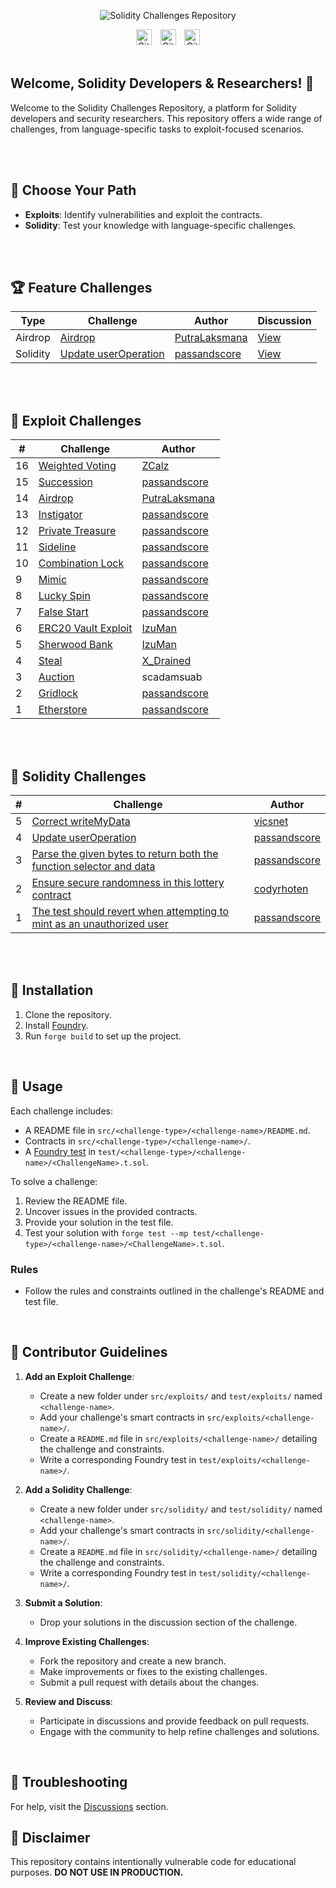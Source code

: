 <p align="center">
  <img src="assets/repo-social-cover.png" alt="Solidity Challenges Repository"/>
</p>

<div align="center">
    <img src="https://img.shields.io/github/stars/passandscore/solidity-challenges?style=social" alt="GitHub stars" style="height:25px;">
  <span style="padding: 0 5px;"></span>
    <img src="https://img.shields.io/github/contributors/passandscore/solidity-challenges?style=social" alt="GitHub contributors" style="height:25px;">
  <span style="padding: 0 5px;"></span>
    <img src="https://img.shields.io/github/forks/passandscore/solidity-challenges?style=social" alt="GitHub forks" style="height:25px;">
</div>

<br/>

## Welcome, Solidity Developers & Researchers! 🎉

Welcome to the Solidity Challenges Repository, a platform for Solidity developers and security researchers. This repository offers a wide range of challenges, from language-specific tasks to exploit-focused scenarios.

</br>
</br>

## 🦶 Choose Your Path

- **Exploits**: Identify vulnerabilities and exploit the contracts.
- **Solidity**: Test your knowledge with language-specific challenges.

</br>
</br>

## 🏆 Feature Challenges

| Type     | Challenge                                                                                                                  | Author                                          | Discussion                                                                                  |
| -------- | -------------------------------------------------------------------------------------------------------------------------- | ----------------------------------------------- | ------------------------------------------------------------------------------------------- |
| Airdrop  | [Airdrop](https://github.com/passandscore/solidity-challenges/blob/main/src/exploits/airdrop/README.md)     | [PutraLaksmana](https://github.com/PutraLaksmana)          | [View](https://github.com/passandscore/solidity-challenges/discussions/38)                  |
| Solidity | [Update userOperation ](https://github.com/passandscore/solidity-challenges/blob/main/src/solidity/challenge-04/README.md) | [passandscore](https://github.com/passandscore) | [View](https://github.com/passandscore/solidity-challenges/discussions/categories/solidity) |

</br>
</br>

## 🚨 Exploit Challenges

| #   | Challenge                                                                                                                | Author                                          |
| --- | ------------------------------------------------------------------------------------------------------------------------ | ----------------------------------------------- |
| 16  | [Weighted Voting](https://github.com/passandscore/solidity-challenges/blob/main/src/exploits/weighted-voting/README.md) | [ZCalz](https://github.com/ZCalz) |
| 15  | [Succession](https://github.com/passandscore/solidity-challenges/blob/main/src/exploits/succession/README.md) | [passandscore](https://github.com/passandscore) |
| 14  | [Airdrop](https://github.com/passandscore/solidity-challenges/blob/main/src/exploits/airdrop/README.md) | [PutraLaksmana](https://github.com/PutraLaksmana) |
| 13  | [Instigator](https://github.com/passandscore/solidity-challenges/blob/main/src/exploits/instigator/README.md) | [passandscore](https://github.com/passandscore) |
| 12  | [Private Treasure](https://github.com/passandscore/solidity-challenges/blob/main/src/exploits/private-treasure/README.md) | [passandscore](https://github.com/passandscore) |
| 11  | [Sideline](https://github.com/passandscore/solidity-challenges/blob/main/src/exploits/sideline/README.md) | [passandscore](https://github.com/passandscore) |
| 10  | [Combination Lock](https://github.com/passandscore/solidity-challenges/blob/main/src/exploits/combination-lock/README.md) | [passandscore](https://github.com/passandscore) |
| 9   | [Mimic](https://github.com/passandscore/solidity-challenges/blob/main/src/exploits/mimic/README.md)                      | [passandscore](https://github.com/passandscore) |
| 8   | [Lucky Spin](https://github.com/passandscore/solidity-challenges/blob/main/src/exploits/lucky-spin/README.md)             | [passandscore](https://github.com/passandscore) |
| 7   | [False Start](https://github.com/passandscore/solidity-challenges/blob/main/src/exploits/false-start/README.md)           | [passandscore](https://github.com/passandscore) |
| 6   | [ERC20 Vault Exploit](https://github.com/passandscore/solidity-challenges/blob/main/src/exploits/erc20-vault/README.md)   | [IzuMan](https://github.com/IzuMan0x)           |
| 5   | [Sherwood Bank](https://github.com/passandscore/solidity-challenges/blob/main/src/exploits/sherwood-bank/README.md)       | [IzuMan](https://github.com/IzuMan0x)           |
| 4   | [Steal](https://github.com/passandscore/solidity-challenges/blob/main/src/exploits/steal/README.md)                      | [X_Drained](https://x.com/X_Drained)            |
| 3   | [Auction](https://github.com/passandscore/solidity-challenges/blob/main/src/exploits/auction/README.md)                  | scadamsuab                                      |
| 2   | [Gridlock](https://github.com/passandscore/solidity-challenges/blob/main/src/exploits/gridlock/README.md)                | [passandscore](https://github.com/passandscore) |
| 1   | [Etherstore](https://github.com/passandscore/solidity-challenges/blob/main/src/exploits/ether-store/README.md)           | [passandscore](https://github.com/passandscore) |

</br>
</br>

## 🚨 Solidity Challenges

| #   | Challenge                                                                                                                                                                   | Author                                          |
| --- | --------------------------------------------------------------------------------------------------------------------------------------------------------------------------- | ----------------------------------------------- |
| 5   | [Correct writeMyData](https://github.com/passandscore/solidity-challenges/blob/main/src/solidity/challenge-05/README.md)                                                  | [vicsnet](https://github.com/vicsnet) |
| 4   | [Update userOperation ](https://github.com/passandscore/solidity-challenges/blob/main/src/solidity/challenge-04/README.md)                                                  | [passandscore](https://github.com/passandscore) |
| 3   | [Parse the given bytes to return both the function selector and data](https://github.com/passandscore/solidity-challenges/blob/main/src/solidity/challenge-03/README.md)    | [passandscore](https://github.com/passandscore) |
| 2   | [Ensure secure randomness in this lottery contract](https://github.com/passandscore/solidity-challenges/blob/main/src/solidity/challenge-02/README.md)                      | [codyrhoten](https://github.com/codyrhoten)     |
| 1   | [The test should revert when attempting to mint as an unauthorized user](https://github.com/passandscore/solidity-challenges/blob/main/src/solidity/challenge-01/README.md) | [passandscore](https://github.com/passandscore) |

</details>

</br>
</br>

## 🚀 Installation

1. Clone the repository.
2. Install [Foundry](https://book.getfoundry.sh/getting-started/installation).
3. Run `forge build` to set up the project.

</br>

## 🤔 Usage

Each challenge includes:

- A README file in `src/<challenge-type>/<challenge-name>/README.md`.
- Contracts in `src/<challenge-type>/<challenge-name>/`.
- A [Foundry test](https://book.getfoundry.sh/forge/tests) in `test/<challenge-type>/<challenge-name>/<ChallengeName>.t.sol`.

To solve a challenge:

1. Review the README file.
2. Uncover issues in the provided contracts.
3. Provide your solution in the test file.
4. Test your solution with `forge test --mp test/<challenge-type>/<challenge-name>/<ChallengeName>.t.sol`.

### Rules

- Follow the rules and constraints outlined in the challenge's README and test file.

</br>

## 📄 Contributor Guidelines

1. **Add an Exploit Challenge**:

   - Create a new folder under `src/exploits/` and `test/exploits/` named `<challenge-name>`.
   - Add your challenge's smart contracts in `src/exploits/<challenge-name>/`.
   - Create a `README.md` file in `src/exploits/<challenge-name>/` detailing the challenge and constraints.
   - Write a corresponding Foundry test in `test/exploits/<challenge-name>/`.

2. **Add a Solidity Challenge**:

   - Create a new folder under `src/solidity/` and `test/solidity/` named `<challenge-name>`.
   - Add your challenge's smart contracts in `src/solidity/<challenge-name>/`.
   - Create a `README.md` file in `src/solidity/<challenge-name>/` detailing the challenge and constraints.
   - Write a corresponding Foundry test in `test/solidity/<challenge-name>/`.

3. **Submit a Solution**:

   - Drop your solutions in the discussion section of the challenge.

4. **Improve Existing Challenges**:

   - Fork the repository and create a new branch.
   - Make improvements or fixes to the existing challenges.
   - Submit a pull request with details about the changes.

5. **Review and Discuss**:
   - Participate in discussions and provide feedback on pull requests.
   - Engage with the community to help refine challenges and solutions.

</br>

## 🧰 Troubleshooting

For help, visit the [Discussions](https://github.com/passandscore/solidity-challenges/discussions) section.

## 🚨 Disclaimer

This repository contains intentionally vulnerable code for educational purposes. **DO NOT USE IN PRODUCTION.**
